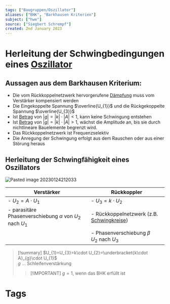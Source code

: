 ```yaml
---
tags: ["Baugruppen/Oszillator"]
aliases: ["BHK", "Barkhausen Kriterien"]
subject: ["hwe"]
source: ["Siegbert Schrempf"]
created: 2nd January 2023
---
```


# Herleitung der Schwingbedingungen eines [Oszillator](Clock%20Generierung.md)

## Aussagen aus dem Barkhausen Kriterium:

- Die vom Rückkoppelnetzwerk hervorgerufene [Dämpfung](../Dämpfung.md) muss vom Verstärker kompensiert werden 
- Die Eingekoppelte Spannung $\overline{U_{1}}$ und die Rückgekoppelte Spannung $\overline{U_{3}}$
- Ist [Betrag](../../Mathematik/Algebra/Betrag.md) von $|g|=|k|\cdot|A|< 1$, kann keine Schwingung entstehen
- Ist [Betrag](../../Mathematik/Algebra/Betrag.md) von $|g|=|k|\cdot|A|> 1$, wächst die Amplitude an, bis sie durch nichtlineare Bauelemente begrenzt wird.
- Das Rückkoppelnetzwerk ist Frequenzselektiv
- Die Anregung der Schwingung erfolgt aus dem Rauschen oder aus einer Störung heraus

## Herleitung der Schwingfähigkeit eines Oszillators

![Pasted image 20230124212033](assets/Pasted%20image%2020230124212033.png)

| Verstärker                                                        | Rückkoppler                                            |
| ----------------------------------------------------------------- | ------------------------------------------------------ |
| - $U_{2}=A\cdot U_{1}$                                            | - $U_{3}= k\cdot U_{2}$                                |
| - parasitäre Phasenverschiebung $\alpha$ von $U_{2}$ nach $U_{1}$ | - Rückkoppelnetzwerk (z.B. [Schwingkreise](../../Physik/Schwingkreise.md))          |
|                                                                   | - Phasenverschiebung $\beta$ <br> $U_{2}$ nach $U_{3}$ |

>[!summary] $U_{1}=U_{3}=k\cdot U_{2}=\underbracket{k\cdot A}_{g}\cdot U_{1}$  
> $g$ … Schleifenverstärkung
>
> >[!IMPORTANT] $g=1$, wenn das BHK erfüllt ist

# Tags